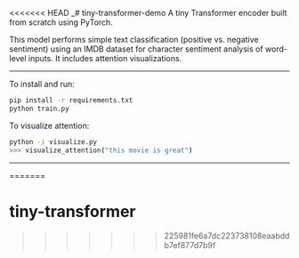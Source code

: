 <<<<<<< HEAD
_# tiny-transformer-demo
A tiny Transformer encoder built from scratch using PyTorch. 

This model performs simple text classification (positive vs. negative sentiment) using an IMDB dataset for character sentiment analysis of word-level inputs. It includes attention visualizations.

---
To install and run:
```bash
pip install -r requirements.txt
python train.py
```

To visualize attention:
```bash
python -i visualize.py
>>> visualize_attention("this movie is great")
```

---
=======
# tiny-transformer
>>>>>>> 225981fe6a7dc223738108eaabddb7ef877d7b9f
